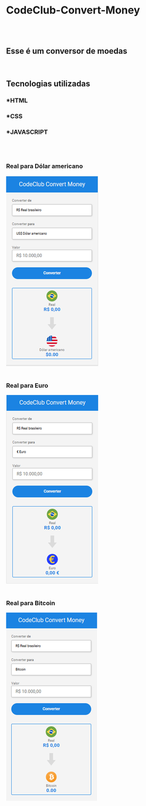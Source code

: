 <h1>CodeClub-Convert-Money</h1>
<br>
<br>
<h2>Esse é um conversor de moedas</h2>
<br>
<h2>Tecnologias utilizadas</h2>
  <h3>*HTML</h3>
  <h3>*CSS</h3>
  <h3>*JAVASCRIPT</h3>
  <br>
  <br>
  <h3>Real para Dólar americano</h3>
  <img src="https://github.com/Mizael86/CodeClub-Convert-Money/blob/master/assets/img%20dolar.png?raw=true" />
  <br>
  <br>
  <h3>Real para Euro</h3>
  <img src="https://github.com/Mizael86/CodeClub-Convert-Money/blob/master/assets/img%20euro.png?raw=true" />  
  <br>
  <br>
  <h3>Real para Bitcoin</h3>
  <img src="https://github.com/Mizael86/CodeClub-Convert-Money/blob/master/assets/img%20bitcoin.png?raw=true" />  
  
